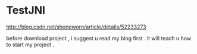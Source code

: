 # TestJNI
http://blog.csdn.net/shoneworn/article/details/52233273

before download project , i suggest u read my blog first . it will teach u how to start my project .
